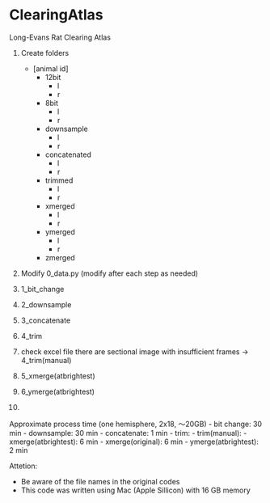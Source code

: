 # ClearingAtlas
Long-Evans Rat Clearing Atlas

1. Create folders
    - [animal id]
        - 12bit
            - l
            - r
        - 8bit
            - l
            - r
        - downsample
            - l
            - r
        - concatenated
            - l
            - r
        - trimmed
            - l
            - r
        - xmerged
            - l
            - r
        - ymerged
            - l
            - r
        - zmerged

2. Modify 0_data.py (modify after each step as needed)
3. 1_bit_change
4. 2_downsample
5. 3_concatenate
6. 4_trim
7. check excel file
    there are sectional image with insufficient frames -> 4_trim(manual)
8. 5_xmerge(atbrightest)
9. 6_ymerge(atbrightest)
10. 

Approximate process time (one hemisphere, 2x18, 〜20GB)
    - bit change: 30 min
    - downsample: 30 min
    - concatenate: 1 min
    - trim: 
    - trim(manual): 
    - xmerge(atbrightest): 6 min
    - xmerge(original): 6 min
    - ymerge(atbrightest): 2 min

Attetion:
- Be aware of the file names in the original codes
- This code was written using Mac (Apple Sillicon) with 16 GB memory
